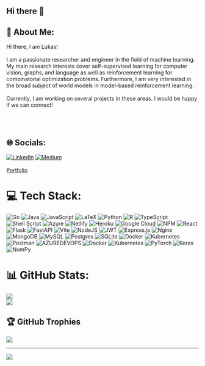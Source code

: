 ## Hi there 👋
## 💫 About Me:
Hi there,  I am Lukas! <br><br> I am a passionate researcher and engineer in the field of machine learning. My main research interests cover self-supervised learning for computer vision, graphs, and language as well as reinforcement learning for combinatorial optimization problems. Furthermore, I am very interested in the broad subject of world models in model-based reinforcement learning. <br><br> Currently, I am working on several projects in these areas. I would be happy if we can connect!

<br><br>


## 🌐 Socials:
[![LinkedIn](https://img.shields.io/badge/LinkedIn-%230077B5.svg?logo=linkedin&logoColor=white)](https://linkedin.com/in/lukas-bierling-a2a6a4201) [![Medium](https://img.shields.io/badge/Medium-12100E?logo=medium&logoColor=white)](https://medium.com/@lukasbierling)
<br>
<br> 
[Portfolio](https://lukas-bierling.me/)

# 💻 Tech Stack:
![Go](https://img.shields.io/badge/go-%2300ADD8.svg?style=for-the-badge&logo=go&logoColor=white) ![Java](https://img.shields.io/badge/java-%23ED8B00.svg?style=for-the-badge&logo=openjdk&logoColor=white) ![JavaScript](https://img.shields.io/badge/javascript-%23323330.svg?style=for-the-badge&logo=javascript&logoColor=%23F7DF1E) ![LaTeX](https://img.shields.io/badge/latex-%23008080.svg?style=for-the-badge&logo=latex&logoColor=white) ![Python](https://img.shields.io/badge/python-3670A0?style=for-the-badge&logo=python&logoColor=ffdd54) ![R](https://img.shields.io/badge/r-%23276DC3.svg?style=for-the-badge&logo=r&logoColor=white) ![TypeScript](https://img.shields.io/badge/typescript-%23007ACC.svg?style=for-the-badge&logo=typescript&logoColor=white) ![Shell Script](https://img.shields.io/badge/shell_script-%23121011.svg?style=for-the-badge&logo=gnu-bash&logoColor=white) ![Azure](https://img.shields.io/badge/azure-%230072C6.svg?style=for-the-badge&logo=microsoftazure&logoColor=white) ![Netlify](https://img.shields.io/badge/netlify-%23000000.svg?style=for-the-badge&logo=netlify&logoColor=#00C7B7) ![Heroku](https://img.shields.io/badge/heroku-%23430098.svg?style=for-the-badge&logo=heroku&logoColor=white) ![Google Cloud](https://img.shields.io/badge/GoogleCloud-%234285F4.svg?style=for-the-badge&logo=google-cloud&logoColor=white) ![NPM](https://img.shields.io/badge/NPM-%23CB3837.svg?style=for-the-badge&logo=npm&logoColor=white) ![React](https://img.shields.io/badge/react-%2320232a.svg?style=for-the-badge&logo=react&logoColor=%2361DAFB) ![Flask](https://img.shields.io/badge/flask-%23000.svg?style=for-the-badge&logo=flask&logoColor=white) ![FastAPI](https://img.shields.io/badge/FastAPI-005571?style=for-the-badge&logo=fastapi) ![Vite](https://img.shields.io/badge/vite-%23646CFF.svg?style=for-the-badge&logo=vite&logoColor=white) ![NodeJS](https://img.shields.io/badge/node.js-6DA55F?style=for-the-badge&logo=node.js&logoColor=white) ![JWT](https://img.shields.io/badge/JWT-black?style=for-the-badge&logo=JSON%20web%20tokens) ![Express.js](https://img.shields.io/badge/express.js-%23404d59.svg?style=for-the-badge&logo=express&logoColor=%2361DAFB) ![Nginx](https://img.shields.io/badge/nginx-%23009639.svg?style=for-the-badge&logo=nginx&logoColor=white) ![MongoDB](https://img.shields.io/badge/MongoDB-%234ea94b.svg?style=for-the-badge&logo=mongodb&logoColor=white) ![MySQL](https://img.shields.io/badge/mysql-%2300000f.svg?style=for-the-badge&logo=mysql&logoColor=white) ![Postgres](https://img.shields.io/badge/postgres-%23316192.svg?style=for-the-badge&logo=postgresql&logoColor=white) ![SQLite](https://img.shields.io/badge/sqlite-%2307405e.svg?style=for-the-badge&logo=sqlite&logoColor=white) ![Docker](https://img.shields.io/badge/docker-%230db7ed.svg?style=for-the-badge&logo=docker&logoColor=white) ![Kubernetes](https://img.shields.io/badge/kubernetes-%23326ce5.svg?style=for-the-badge&logo=kubernetes&logoColor=white) ![Postman](https://img.shields.io/badge/Postman-FF6C37?style=for-the-badge&logo=postman&logoColor=white) ![AZUREDEVOPS](https://img.shields.io/badge/azuredevops-0078D7.svg?style=for-the-badge&logo=azuredevops&logoColor=white&color=%230078D7) ![Docker](https://img.shields.io/badge/docker-%230db7ed.svg?style=for-the-badge&logo=docker&logoColor=white) ![Kubernetes](https://img.shields.io/badge/kubernetes-%23326ce5.svg?style=for-the-badge&logo=kubernetes&logoColor=white) ![PyTorch](https://img.shields.io/badge/PyTorch-%23EE4C2C.svg?style=for-the-badge&logo=PyTorch&logoColor=white) ![Keras](https://img.shields.io/badge/Keras-%23D00000.svg?style=for-the-badge&logo=Keras&logoColor=white) ![NumPy](https://img.shields.io/badge/numpy-%23013243.svg?style=for-the-badge&logo=numpy&logoColor=white) 
# 📊 GitHub Stats:
![](https://github-readme-stats.vercel.app/api?username=Coluding&theme=dark&hide_border=false&include_all_commits=false&count_private=false)<br/>
![](https://github-readme-streak-stats.herokuapp.com/?user=Coluding&theme=dark&hide_border=false)<br/>


## 🏆 GitHub Trophies
![](https://github-profile-trophy.vercel.app/?username=Coluding&theme=radical&no-frame=false&no-bg=true&margin-w=4)

---
[![](https://visitcount.itsvg.in/api?id=Coluding&icon=0&color=0)](https://visitcount.itsvg.in)

<!-- Proudly created with GPRM ( https://gprm.itsvg.in ) -->
<!--
**Coluding/Coluding** is a ✨ _special_ ✨ repository because its `README.md` (this file) appears on your GitHub profile.

Here are some ideas to get you started:

- 🔭 I’m currently working on ...
- 🌱 I’m currently learning ...
- 👯 I’m looking to collaborate on ...
- 🤔 I’m looking for help with ...
- 💬 Ask me about ...
- 📫 How to reach me: ...
- 😄 Pronouns: ...
- ⚡ Fun fact: ...
-->
